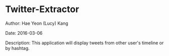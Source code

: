 # Twitter-Extractor 

Author: Hae Yeon (Lucy) Kang

Date: 2016-03-06

Description: This application will display tweets from other user's timeline or by hashtag.
